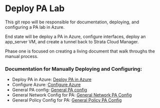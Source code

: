 # Deploy PA Lab

This git repo will be responsible for documentation, deploying, and configuring a PA lab in Azure.

End state will be deploy a PA in Azure, configure interfaces, deploy an app_server VM, and create a tunnel back to Strata Cloud Manager.

Phase one is focused on creating a living document that walk throughs the manual process.


### Documentation for Manually Deploying and Configuring:
* Deploy PA in Azure: [Deploy PA in Azure](document_fw_build/0_azure_deploy/azure_build.md)
* Configure Azure: [Configure Azure](document_fw_build/1_azure_configure/azure_configure.md)
* General PA config: [General PA config](document_fw_build/2_base_configure_pa/configure_pa.md)
* General Network Config for PA: [General Network PA Config](document_fw_build/3_general_network_config_pa/3_general_network_config_pa.md)
* General Policy Config for PA: [General Policy PA Config](document_fw_build/4_base_policy_pa/4_base_policy_pa.md)